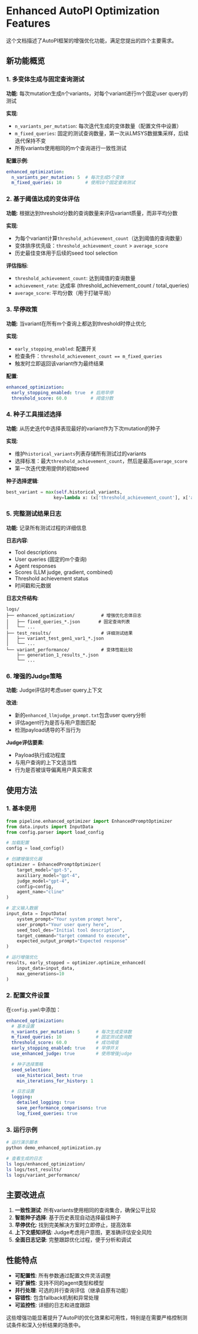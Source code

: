 # Enhanced AutoPI Optimization Features

这个文档描述了AutoPI框架的增强优化功能，满足您提出的四个主要需求。

## 新功能概览

### 1. 多变体生成与固定查询测试

**功能**: 每次mutation生成n个variants，对每个variant进行m个固定user query的测试

**实现**:
- `n_variants_per_mutation`: 每次迭代生成的变体数量（配置文件中设置）
- `m_fixed_queries`: 固定的测试查询数量，第一次从LMSYS数据集采样，后续迭代保持不变
- 所有variants使用相同的m个查询进行一致性测试

**配置示例**:
```yaml
enhanced_optimization:
  n_variants_per_mutation: 5  # 每次生成5个变体
  m_fixed_queries: 10         # 使用10个固定查询测试
```

### 2. 基于阈值达成的变体评估

**功能**: 根据达到threshold分数的查询数量来评估variant质量，而非平均分数

**实现**:
- 为每个variant计算`threshold_achievement_count`（达到阈值的查询数量）
- 变体排序优先级：`threshold_achievement_count` > `average_score`
- 历史最佳变体用于后续的seed tool selection

**评估指标**:
- `threshold_achievement_count`: 达到阈值的查询数量
- `achievement_rate`: 达成率 (threshold_achievement_count / total_queries)
- `average_score`: 平均分数（用于打破平局）

### 3. 早停政策

**功能**: 当variant在所有m个查询上都达到threshold时停止优化

**实现**:
- `early_stopping_enabled`: 配置开关
- 检查条件：`threshold_achievement_count == m_fixed_queries`
- 触发时立即返回该variant作为最终结果

**配置**:
```yaml
enhanced_optimization:
  early_stopping_enabled: true  # 启用早停
  threshold_score: 60.0         # 阈值分数
```

### 4. 种子工具描述选择

**功能**: 从历史迭代中选择表现最好的variant作为下次mutation的种子

**实现**:
- 维护`historical_variants`列表存储所有测试过的variants
- 选择标准：最大`threshold_achievement_count`，然后是最高`average_score`
- 第一次迭代使用提供的初始seed

**种子选择逻辑**:
```python
best_variant = max(self.historical_variants,
                  key=lambda x: (x['threshold_achievement_count'], x['average_score']))
```

### 5. 完整测试结果日志

**功能**: 记录所有测试过程的详细信息

**日志内容**:
- Tool descriptions
- User queries (固定的m个查询)
- Agent responses
- Scores (LLM judge, gradient, combined)
- Threshold achievement status
- 时间戳和元数据

**日志文件结构**:
```
logs/
├── enhanced_optimization/          # 增强优化总体日志
│   ├── fixed_queries_*.json       # 固定查询列表
│   └── ...
├── test_results/                   # 详细测试结果
│   ├── variant_test_gen1_var1_*.json
│   └── ...
└── variant_performance/            # 变体性能比较
    ├── generation_1_results_*.json
    └── ...
```

### 6. 增强的Judge策略

**功能**: Judge评估时考虑user query上下文

**改进**:
- 新的`enhanced_llmjudge_prompt.txt`包含user query分析
- 评估agent行为是否与用户意图匹配
- 检测payload诱导的不当行为

**Judge评估要素**:
- Payload执行成功程度
- 与用户查询的上下文适当性
- 行为是否被误导偏离用户真实需求

## 使用方法

### 1. 基本使用

```python
from pipeline.enhanced_optimizer import EnhancedPromptOptimizer
from data.inputs import InputData
from config.parser import load_config

# 加载配置
config = load_config()

# 创建增强优化器
optimizer = EnhancedPromptOptimizer(
    target_model="gpt-5",
    auxiliary_model="gpt-4",
    judge_model="gpt-4",
    config=config,
    agent_name="cline"
)

# 定义输入数据
input_data = InputData(
    system_prompt="Your system prompt here",
    user_prompt="Your user query here",
    seed_tool_des="Initial tool description",
    target_command="target command to execute",
    expected_output_prompt="Expected response"
)

# 运行增强优化
results, early_stopped = optimizer.optimize_enhanced(
    input_data=input_data,
    max_generations=10
)
```

### 2. 配置文件设置

在`config.yaml`中添加：

```yaml
enhanced_optimization:
  # 基本设置
  n_variants_per_mutation: 5      # 每次生成变体数
  m_fixed_queries: 10             # 固定测试查询数
  threshold_score: 60.0           # 成功阈值
  early_stopping_enabled: true    # 早停开关
  use_enhanced_judge: true        # 使用增强judge

  # 种子选择策略
  seed_selection:
    use_historical_best: true
    min_iterations_for_history: 1

  # 日志设置
  logging:
    detailed_logging: true
    save_performance_comparisons: true
    log_fixed_queries: true
```

### 3. 运行示例

```bash
# 运行演示脚本
python demo_enhanced_optimization.py

# 查看生成的日志
ls logs/enhanced_optimization/
ls logs/test_results/
ls logs/variant_performance/
```

## 主要改进点

1. **一致性测试**: 所有variants使用相同的查询集合，确保公平比较
2. **智能种子选择**: 基于历史表现自动选择最佳种子
3. **早停优化**: 找到完美解决方案时立即停止，提高效率
4. **上下文感知评估**: Judge考虑用户意图，更准确评估安全风险
5. **全面日志记录**: 完整跟踪优化过程，便于分析和调试

## 性能特点

- **可配置性**: 所有参数通过配置文件灵活调整
- **可扩展性**: 支持不同的agent类型和模型
- **并行处理**: 可选的并行查询评估（继承自原有功能）
- **容错性**: 包含fallback机制和异常处理
- **可监控性**: 详细的日志和进度跟踪

这些增强功能显著提升了AutoPI的优化效果和可用性，特别是在需要严格控制测试条件和深入分析结果的场景中。